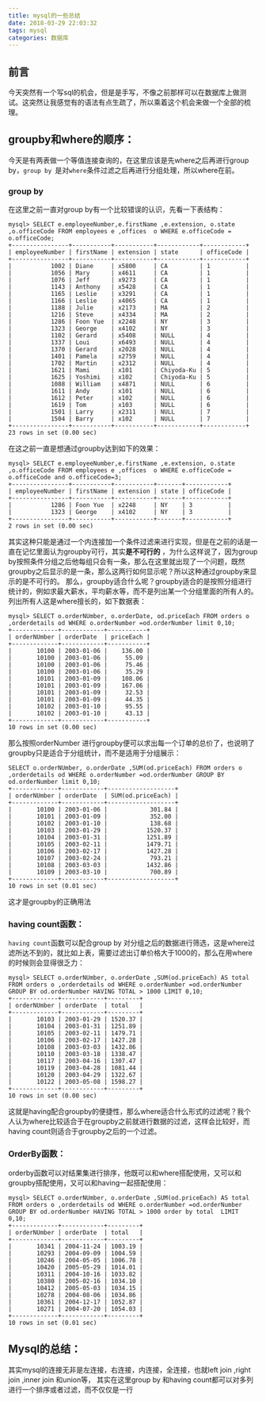 ```yaml
---
title: mysql的一些总结
date: 2018-03-29 22:03:32
tags: mysql
categories: 数据库
---
```

## 前言
今天突然有一个写sql的机会，但是是手写，不像之前那样可以在数据库上做测试。这突然让我感觉有的语法有点生疏了，所以乘着这个机会来做一个全部的梳理。

## groupby和where的顺序：
今天是有两表做一个等值连接查询的，在这里应该是先where之后再进行group by，`group by `是对`where`条件过滤之后再进行分组处理，所以where在前。

### group by
在这里之前一直对group by有一个比较错误的认识，先看一下表结构：
```
mysql> SELECT e.employeeNumber,e.firstName ,e.extension, o.state ,o.officeCode FROM employees e ,offices  o WHERE e.officeCode = o.officeCode;
+----------------+-----------+-----------+------------+------------+
| employeeNumber | firstName | extension | state      | officeCode |
+----------------+-----------+-----------+------------+------------+
|           1002 | Diane     | x5800     | CA         | 1          |
|           1056 | Mary      | x4611     | CA         | 1          |
|           1076 | Jeff      | x9273     | CA         | 1          |
|           1143 | Anthony   | x5428     | CA         | 1          |
|           1165 | Leslie    | x3291     | CA         | 1          |
|           1166 | Leslie    | x4065     | CA         | 1          |
|           1188 | Julie     | x2173     | MA         | 2          |
|           1216 | Steve     | x4334     | MA         | 2          |
|           1286 | Foon Yue  | x2248     | NY         | 3          |
|           1323 | George    | x4102     | NY         | 3          |
|           1102 | Gerard    | x5408     | NULL       | 4          |
|           1337 | Loui      | x6493     | NULL       | 4          |
|           1370 | Gerard    | x2028     | NULL       | 4          |
|           1401 | Pamela    | x2759     | NULL       | 4          |
|           1702 | Martin    | x2312     | NULL       | 4          |
|           1621 | Mami      | x101      | Chiyoda-Ku | 5          |
|           1625 | Yoshimi   | x102      | Chiyoda-Ku | 5          |
|           1088 | William   | x4871     | NULL       | 6          |
|           1611 | Andy      | x101      | NULL       | 6          |
|           1612 | Peter     | x102      | NULL       | 6          |
|           1619 | Tom       | x103      | NULL       | 6          |
|           1501 | Larry     | x2311     | NULL       | 7          |
|           1504 | Barry     | x102      | NULL       | 7          |
+----------------+-----------+-----------+------------+------------+
23 rows in set (0.00 sec)
```
在这之前一直是想通过groupby达到如下的效果：
```
mysql> SELECT e.employeeNumber,e.firstName ,e.extension, o.state ,o.officeCode FROM employees e ,offices  o WHERE e.officeCode = o.officeCode and o.officeCode=3;
+----------------+-----------+-----------+-------+------------+
| employeeNumber | firstName | extension | state | officeCode |
+----------------+-----------+-----------+-------+------------+
|           1286 | Foon Yue  | x2248     | NY    | 3          |
|           1323 | George    | x4102     | NY    | 3          |
+----------------+-----------+-----------+-------+------------+
2 rows in set (0.00 sec)
```
其实这种只能是通过一个内连接加一个条件过滤来进行实现，但是在之前的话是一直在记忆里面认为groupby可行，其实**是不可行的** ，为什么这样说了，因为group by按照条件分组之后他每组只会有一条，那么在这里就出现了一个问题，既然groupby之后显示的是一条，那么这两行如何显示呢？所以这种通过groupby来显示的是不可行的。
那么，groupby适合什么呢？groupby适合的是按照分组进行统计的，例如求最大薪水，平均薪水等，而不是列出某一个分组里面的所有人的。列出所有人这是where擅长的，如下数据表：
```
mysql> SELECT o.orderNUmber, o.orderDate, od.priceEach FROM orders o ,orderdetails od WHERE o.orderNumber =od.orderNumber limit 0,10;
+-------------+------------+-----------+
| orderNUmber | orderDate  | priceEach |
+-------------+------------+-----------+
|       10100 | 2003-01-06 |    136.00 |
|       10100 | 2003-01-06 |     55.09 |
|       10100 | 2003-01-06 |     75.46 |
|       10100 | 2003-01-06 |     35.29 |
|       10101 | 2003-01-09 |    108.06 |
|       10101 | 2003-01-09 |    167.06 |
|       10101 | 2003-01-09 |     32.53 |
|       10101 | 2003-01-09 |     44.35 |
|       10102 | 2003-01-10 |     95.55 |
|       10102 | 2003-01-10 |     43.13 |
+-------------+------------+-----------+
10 rows in set (0.00 sec)

```
那么按照orderNumber 进行groupby便可以求出每一个订单的总价了，也说明了groupby只是适合于分组统计，而不是适用于分组展示：
```
SELECT o.orderNUmber, o.orderDate ,SUM(od.priceEach) FROM orders o ,orderdetails od WHERE o.orderNumber =od.orderNumber GROUP BY od.orderNumber limit 0,10;
+-------------+------------+-------------------+
| orderNUmber | orderDate  | SUM(od.priceEach) |
+-------------+------------+-------------------+
|       10100 | 2003-01-06 |            301.84 |
|       10101 | 2003-01-09 |            352.00 |
|       10102 | 2003-01-10 |            138.68 |
|       10103 | 2003-01-29 |           1520.37 |
|       10104 | 2003-01-31 |           1251.89 |
|       10105 | 2003-02-11 |           1479.71 |
|       10106 | 2003-02-17 |           1427.28 |
|       10107 | 2003-02-24 |            793.21 |
|       10108 | 2003-03-03 |           1432.86 |
|       10109 | 2003-03-10 |            700.89 |
+-------------+------------+-------------------+
10 rows in set (0.01 sec)
```
这才是groupby的正确用法

### having count函数：
`having count`函数可以配合group by 对分组之后的数据进行筛选，这是where过滤所达不到的，就比如上表，需要过滤出订单价格大于1000的，那么在用where的时候则会显得很乏力：
```
mysql> SELECT o.orderNUmber, o.orderDate ,SUM(od.priceEach) AS total FROM orders o ,orderdetails od WHERE o.orderNumber =od.orderNumber GROUP BY od.orderNumber HAVING TOTAL > 1000 LIMIT 0,10;
+-------------+------------+---------+
| orderNUmber | orderDate  | total   |
+-------------+------------+---------+
|       10103 | 2003-01-29 | 1520.37 |
|       10104 | 2003-01-31 | 1251.89 |
|       10105 | 2003-02-11 | 1479.71 |
|       10106 | 2003-02-17 | 1427.28 |
|       10108 | 2003-03-03 | 1432.86 |
|       10110 | 2003-03-18 | 1338.47 |
|       10117 | 2003-04-16 | 1307.47 |
|       10119 | 2003-04-28 | 1081.44 |
|       10120 | 2003-04-29 | 1322.67 |
|       10122 | 2003-05-08 | 1598.27 |
+-------------+------------+---------+
10 rows in set (0.00 sec)
```
这就是having配合groupby的便捷性，那么where适合什么形式的过滤呢？我个人认为where比较适合于在groupby之前就进行数据的过滤，这样会比较好，而having count则适合于groupby之后的一个过滤。

### OrderBy函数：
orderby函数可以对结果集进行排序，他既可以和where搭配使用，又可以和groupby搭配使用，又可以和having一起搭配使用：
```
mysql> SELECT o.orderNUmber, o.orderDate ,SUM(od.priceEach) AS total FROM orders o ,orderdetails od WHERE o.orderNumber =od.orderNumber GROUP BY od.orderNumber HAVING TOTAL > 1000 order by total  LIMIT 0,10;
+-------------+------------+---------+
| orderNUmber | orderDate  | total   |
+-------------+------------+---------+
|       10341 | 2004-11-24 | 1003.19 |
|       10293 | 2004-09-09 | 1004.59 |
|       10246 | 2004-05-05 | 1006.78 |
|       10420 | 2005-05-29 | 1014.01 |
|       10311 | 2004-10-16 | 1033.82 |
|       10380 | 2005-02-16 | 1034.10 |
|       10412 | 2005-05-03 | 1034.15 |
|       10278 | 2004-08-06 | 1034.86 |
|       10361 | 2004-12-17 | 1052.87 |
|       10271 | 2004-07-20 | 1054.03 |
+-------------+------------+---------+
10 rows in set (0.01 sec)

```
## Mysql的总结：

其实mysql的连接无非是左连接，右连接，内连接，全连接，也就left join ,right join ,inner join 和union等，
其实在这里group by 和having count都可以对多列进行一个排序或者过滤，而不仅仅是一行